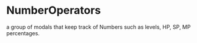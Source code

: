 # NumberOperators
a group of modals that keep track of Numbers such as levels, HP, SP, MP percentages.
